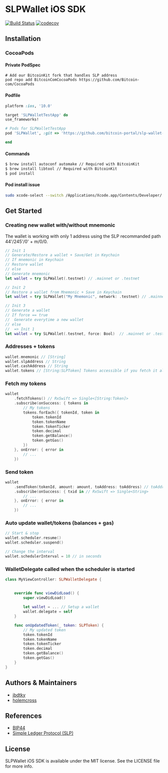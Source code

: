 # SLPWallet iOS SDK

[![Build Status](https://travis-ci.com/bitcoin-portal/slp-wallet-sdk-ios.svg?token=PAo6Ye6VXq8pszqjtpHk&branch=master)](https://travis-ci.com/bitcoin-portal/slp-wallet-sdk-ios) 
[![codecov](https://codecov.io/gh/bitcoin-portal/slp-wallet-sdk-ios/branch/master/graph/badge.svg?token=FRvZH4tttT)](https://codecov.io/gh/bitcoin-portal/slp-wallet-sdk-ios)

## Installation

### CocoaPods

#### Private PodSpec

```shell
# Add our BitcoinKit fork that handles SLP address
pod repo add BitcoinComCocoaPods https://github.com/Bitcoin-com/CocoaPods
```

#### Podfile

```ruby
platform :ios, '10.0'

target 'SLPWalletTestApp' do
use_frameworks!

# Pods for SLPWalletTestApp
pod 'SLPWallet', :git => 'https://github.com/bitcoin-portal/slp-wallet-sdk-ios.git', :branch => 'master'

end
```
#### Commands

```bash
$ brew install autoconf automake // Required with BitcoinKit
$ brew install libtool // Required with BitcoinKit
$ pod install
```

#### Pod install issue

```bash 
sudo xcode-select --switch /Applications/Xcode.app/Contents/Developer/
```

## Get Started

### Creating new wallet with/without mnemonic

The wallet is working with only 1 address using the SLP recommanded path 44'/245'/0' + m/0/0.

```swift
// Init 1
// Generate/Restore a wallet + Save/Get in Keychain
// If mnemonic in Keychain
// Restore wallet
// else 
// Generate mnemonic
let wallet = try SLPWallet(.testnet) // .mainnet or .testnet

// Init 2
// Restore a wallet from Mnemonic + Save in Keychain
let wallet = try SLPWallet("My Mnemonic", network: .testnet) // .mainnet or .testnet

// Init 3
// Generate a wallet
// If force == true 
//  Generate everytime a new wallet
// else 
//  => Init 1
let wallet = try SLPWallet(.testnet, force: Bool)  // .mainnet or .testnet
```

### Addresses + tokens

```swift
wallet.mnemonic // [String]
wallet.slpAddress // String
wallet.cashAddress // String
wallet.tokens // [String:SLPToken] Tokens accessible if you fetch it already once or you started the scheduler
```
### Fetch my tokens

```swift
wallet
    .fetchTokens() // RxSwift => Single<[String:Token]>
    .subscribe(onSuccess: { tokens in
        // My tokens
        tokens.forEach({ tokenId, token in
            token.tokenId
            token.tokenName
            token.tokenTicker
            token.decimal
            token.getBalance()
            token.getGas()
        })
    }, onError: { error in
        // ...
    })
```
### Send token

```swift
wallet
    .sendToken(tokenId, amount: amount, toAddress: toAddress) // toAddress can be a slp / cash address or legacy
    .subscribe(onSuccess: { txid in // RxSwift => Single<String>
        // ...
    }, onError: { error in
        // ...
    })
```
### Auto update wallet/tokens (balances + gas)

```swift
// Start & stop
wallet.scheduler.resume()
wallet.scheduler.suspend()

// Change the interval
wallet.schedulerInterval = 10 // in seconds
```
### WalletDelegate called when the scheduler is started

```swift
class MyViewController: SLPWalletDelegate {

    
    override func viewDidLoad() {
        super.viewDidLoad()
        
        let wallet = ... // Setup a wallet
        wallet.delegate = self
    }

    func onUpdatedToken(_ token: SLPToken) {
        // My updated token
        token.tokenId
        token.tokenName
        token.tokenTicker
        token.decimal
        token.getBalance()
        token.getGas()
    }
}
```

## Authors & Maintainers
- [jbdtky](https://github.com/jbdtky)
- [holemcross](https://github.com/holemcross)

## References
- [BIP44](https://github.com/bitcoin/bips/blob/master/bip-0044.mediawiki)
- [Simple Ledger Protocol (SLP)](https://github.com/simpleledger/slp-specifications/blob/master/slp-token-type-1.md)

## License

SLPWallet iOS SDK is available under the MIT license. See the LICENSE file for more info.
